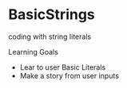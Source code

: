 # BasicStrings
coding with string literals

Learning Goals
- Lear to user Basic Literals
- Make a story from user inputs
